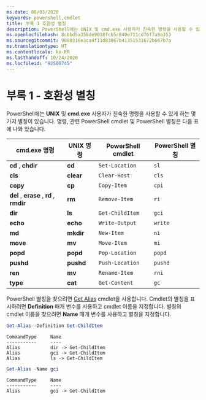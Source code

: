 ```yaml
---
ms.date: 08/03/2020
keywords: powershell,cmdlet
title: 부록 1 호환성 별칭
description: PowerShell에는 UNIX 및 cmd.exe 사용자가 친숙한 명령을 사용할 수 있게 하는 몇 가지 별칭이 있습니다.
ms.openlocfilehash: 8cbbd5a358de9018fcb5c840e711cd76f7a9a353
ms.sourcegitcommit: 9080316e3ca4f11d83067b41351531672b667b7a
ms.translationtype: HT
ms.contentlocale: ko-KR
ms.lasthandoff: 10/24/2020
ms.locfileid: "92500745"
---
```

# <a name="appendix-1---compatibility-aliases"></a>부록 1 - 호환성 별칭

PowerShell에는 **UNIX** 및 **cmd.exe** 사용자가 친숙한 명령을 사용할 수 있게 하는 몇 가지 별칭이 있습니다.
명령, 관련 PowerShell cmdlet 및 PowerShell 별칭은 다음 표에 나와 있습니다.

|            cmd.exe 명령            | UNIX 명령 | PowerShell cmdlet | PowerShell 별칭 |
| ------------------------------------- | ------------ | ----------------- | ---------------- |
| **cd** , **chdir**                     | **cd**       | `Set-Location`    | `sl`             |
| **cls**                               | **clear**    | `Clear-Host`      | `cls`            |
| **copy**                              | **cp**       | `Copy-Item`       | `cpi`            |
| **del** , **erase** , **rd** , **rmdir** | **rm**       | `Remove-Item`     | `ri`             |
| **dir**                               | **ls**       | `Get-ChildItem`   | `gci`            |
| **echo**                              | **echo**     | `Write-Output`    | `write`          |
| **md**                                | **mkdir**    | `New-Item`        | `ni`             |
| **move**                              | **mv**       | `Move-Item`       | `mi`             |
| **popd**                              | **popd**     | `Pop-Location`    | `popd`           |
| **pushd**                             | **pushd**    | `Push-Location`   | `pushd`          |
| **ren**                               | **mv**       | `Rename-Item`     | `rni`            |
| **type**                              | **cat**      | `Get-Content`     | `gc`             |

PowerShell 별칭을 찾으려면 [Get Alias](xref:Microsoft.PowerShell.Utility.Get-Alias) cmdlet을 사용합니다. Cmdlet의 별칭을 표시하려면 **Definition** 매개 변수를 사용하고 cmdlet 이름을 지정합니다.
별칭의 cmdlet 이름을 찾으려면 **Name** 매개 변수를 사용하고 별칭을 지정합니다.

```powershell
Get-Alias -Definition Get-ChildItem
```

```Output
CommandType     Name
-----------     ----
Alias           dir -> Get-ChildItem
Alias           gci -> Get-ChildItem
Alias           ls -> Get-ChildItem
```

```powershell
Get-Alias -Name gci
```

```Output
CommandType     Name
-----------     ----
Alias           gci -> Get-ChildItem
```
